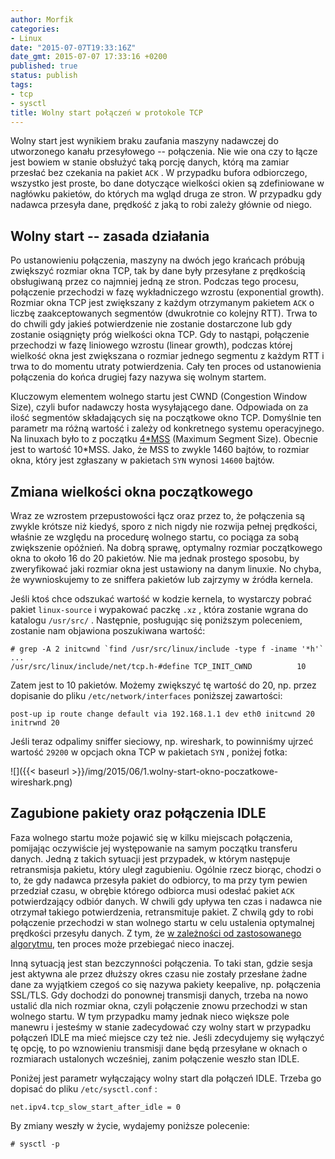 ```yaml
---
author: Morfik
categories:
- Linux
date: "2015-07-07T19:33:16Z"
date_gmt: 2015-07-07 17:33:16 +0200
published: true
status: publish
tags:
- tcp
- sysctl
title: Wolny start połączeń w protokole TCP
---
```


Wolny start jest wynikiem braku zaufania maszyny nadawczej do utworzonego kanału przesyłowego --
połączenia. Nie wie ona czy to łącze jest bowiem w stanie obsłużyć taką porcję danych, którą ma
zamiar przesłać bez czekania na pakiet `ACK` . W przypadku bufora odbiorczego, wszystko jest proste,
bo dane dotyczące wielkości okien są zdefiniowane w nagłówku pakietów, do których ma wgląd druga ze
stron. W przypadku gdy nadawca przesyła dane, prędkość z jaką to robi zależy głównie od niego.

<!--more-->
## Wolny start -- zasada działania

Po ustanowieniu połączenia, maszyny na dwóch jego krańcach próbują zwiększyć rozmiar okna TCP, tak
by dane były przesyłane z prędkością obsługiwaną przez co najmniej jedną ze stron. Podczas tego
procesu, połączenie przechodzi w fazę wykładniczego wzrostu (exponential growth). Rozmiar okna TCP
jest zwiększany z każdym otrzymanym pakietem `ACK` o liczbę zaakceptowanych segmentów (dwukrotnie co
kolejny RTT). Trwa to do chwili gdy jakieś potwierdzenie nie zostanie dostarczone lub gdy zostanie
osiągnięty próg wielkości okna TCP. Gdy to nastąpi, połączenie przechodzi w fazę liniowego wzrostu
(linear growth), podczas której wielkość okna jest zwiększana o rozmiar jednego segmentu z każdym
RTT i trwa to do momentu utraty potwierdzenia. Cały ten proces od ustanowienia połączenia do końca
drugiej fazy nazywa się wolnym startem.

Kluczowym elementem wolnego startu jest CWND (Congestion Window Size), czyli bufor nadawczy hosta
wysyłającego dane. Odpowiada on za ilość segmentów składających się na początkowe okno TCP.
Domyślnie ten parametr ma różną wartość i zależy od konkretnego systemu operacyjnego. Na linuxach
było to z początku [4\*MSS](https://lwn.net/Articles/427104/) (Maximum Segment Size). Obecnie jest
to wartość 10\*MSS. Jako, że MSS to zwykle 1460 bajtów, to rozmiar okna, który jest zgłaszany w
pakietach `SYN` wynosi `14600` bajtów.

## Zmiana wielkości okna początkowego

Wraz ze wzrostem przepustowości łącz oraz przez to, że połączenia są zwykle krótsze niż kiedyś,
sporo z nich nigdy nie rozwija pełnej prędkości, właśnie ze względu na procedurę wolnego startu, co
pociąga za sobą zwiększenie opóźnień. Na dobrą sprawę, optymalny rozmiar początkowego okna to około
16 do 20 pakietów. Nie ma jednak prostego sposobu, by zweryfikować jaki rozmiar okna jest ustawiony
na danym linuxie. No chyba, że wywnioskujemy to ze sniffera pakietów lub zajrzymy w źródła kernela.

Jeśli ktoś chce odszukać wartość w kodzie kernela, to wystarczy pobrać pakiet `linux-source` i
wypakować paczkę `.xz` , która zostanie wgrana do katalogu `/usr/src/` . Następnie, posługując się
poniższym poleceniem, zostanie nam objawiona poszukiwana wartość:

    # grep -A 2 initcwnd `find /usr/src/linux/include -type f -iname '*h'`
    ...
    /usr/src/linux/include/net/tcp.h-#define TCP_INIT_CWND          10

Zatem jest to 10 pakietów. Możemy zwiększyć tę wartość do 20, np. przez dopisanie do pliku
`/etc/network/interfaces` poniższej zawartości:

    post-up ip route change default via 192.168.1.1 dev eth0 initcwnd 20 initrwnd 20

Jeśli teraz odpalimy sniffer sieciowy, np. wireshark, to powinniśmy ujrzeć wartość `29200` w opcjach
okna TCP w pakietach `SYN` , poniżej fotka:

![]({{< baseurl >}}/img/2015/06/1.wolny-start-okno-poczatkowe-wireshark.png)

## Zagubione pakiety oraz połączenia IDLE

Faza wolnego startu może pojawić się w kilku miejscach połączenia, pomijając oczywiście jej
występowanie na samym początku transferu danych. Jedną z takich sytuacji jest przypadek, w którym
następuje retransmisja pakietu, który uległ zagubieniu. Ogólnie rzecz biorąc, chodzi o to, że gdy
nadawca przesyła pakiet do odbiorcy, to ma przy tym pewien przedział czasu, w obrębie którego
odbiorca musi odesłać pakiet `ACK` potwierdzający odbiór danych. W chwili gdy upływa ten czas i
nadawca nie otrzymał takiego potwierdzenia, retransmituje pakiet. Z chwilą gdy to robi połączenie
przechodzi w stan wolnego startu w celu ustalenia optymalnej prędkości przesyłu danych. Z tym, że [w
zależności od zastosowanego
algorytmu](http://www.roman10.net/2011/11/10/tcp-tahoe-reno-newreno-and-sacka-brief-comparison/),
ten proces może przebiegać nieco inaczej.

Inną sytuacją jest stan bezczynności połączenia. To taki stan, gdzie sesja jest aktywna ale przez
dłuższy okres czasu nie zostały przesłane żadne dane za wyjątkiem czegoś co się nazywa pakiety
keepalive, np. połączenia SSL/TLS. Gdy dochodzi do ponownej transmisji danych, trzeba na nowo
ustalić dla nich rozmiar okna, czyli połączenie znowu przechodzi w stan wolnego startu. W tym
przypadku mamy jednak nieco większe pole manewru i jesteśmy w stanie zadecydować czy wolny start w
przypadku połączeń IDLE ma mieć miejsce czy też nie. Jeśli zdecydujemy się wyłączyć tę opcję, to po
wznowieniu transmisji dane będą przesyłane w oknach o rozmiarach ustalonych wcześniej, zanim
połączenie weszło stan IDLE.

Poniżej jest parametr wyłączający wolny start dla połączeń IDLE. Trzeba go dopisać do pliku
`/etc/sysctl.conf` :

    net.ipv4.tcp_slow_start_after_idle = 0

By zmiany weszły w życie, wydajemy poniższe polecenie:

    # sysctl -p
